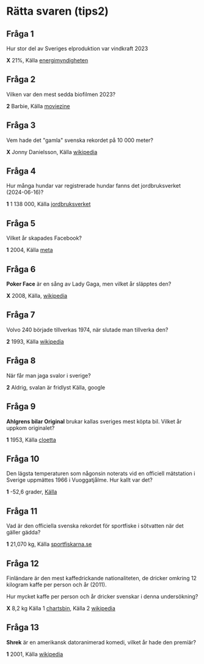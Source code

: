 # Rätta svaren (tips2)

## Fråga 1

Hur stor del av Sveriges elproduktion var vindkraft 2023

**X** 21%, Källa [energimyndigheten](https://www.energimyndigheten.se/nyhetsarkiv/2024/ar-2023-bidrog-vindkraften-med-cirka-21-procent-till-sveriges-elproduktion/)

## Fråga 2

Vilken var den mest sedda biofilmen 2023?

**2** Barbie, Källa [moviezine](https://www.moviezine.se/nyheter/filmtoppen-2023-mest-sedda-biofilmerna-sverige)

## Fråga 3

Vem hade det "gamla" svenska rekordet på 10 000 meter?

**X** Jonny Danielsson, Källa [wikipedia](https://sv.wikipedia.org/wiki/Andreas_Almgren)

## Fråga 4

Hur många hundar var registrerade hundar fanns det jordbruksverket (2024-06-16)?

**1** 1 138 000, Källa [jordbruksverket](https://jordbruksverket.se/e-tjanster-databaser-och-appar/e-tjanster-och-databaser-djur/hundregistret/statistik-ur-hundregistret)

## Fråga 5

Vilket år skapades Facebook?

**1** 2004, Källa [meta](https://about.meta.com/se/media-gallery/executives/mark-zuckerberg/)

## Fråga 6

**Poker Face** är en sång av Lady Gaga, men vilket år släpptes den?

**X** 2008, Källa, [wikipedia](https://sv.wikipedia.org/wiki/Poker_Face)

## Fråga 7

Volvo 240 började tillverkas 1974, när slutade man tillverka den?

**2** 1993, Källa [wikipedia](https://sv.wikipedia.org/wiki/Volvo_240)

## Fråga 8

När får man jaga svalor i sverige?

**2** Aldrig, svalan är fridlyst Källa, google

## Fråga 9

**Ahlgrens bilar Original** brukar kallas sveriges mest köpta bil. Vilket år uppkom originalet?

**1** 1953, Källa [cloetta](https://www.cloetta.se/produkter/ahlgrens-bilar-original-160g/)

## Fråga 10

Den lägsta temperaturen som någonsin noterats vid en officiell mätstation i Sverige uppmättes 1966 i Vuoggatjålme. Hur kallt var det?

**1** -52,6 grader, [Källa](https://www.svt.se/vader/minus-40-vartannat-ar-har-ar-sveriges-koldhal)

## Fråga 11

Vad är den officiella svenska rekordet för sportfiske i sötvatten när det gäller gädda?

**1** 21,070 kg, Källa [sportfiskarna.se](https://www.sportfiskarna.se/Storfiskregistret/Sportfiskerekord-s%C3%B6tvatten)

## Fråga 12

Finländare är den mest kaffedrickande nationaliteten, de dricker omkring 12 kilogram kaffe per person och år (2011).

Hur mycket kaffe per person och år dricker svenskar i denna undersökning?

**X** 8,2 kg Källa 1 [chartsbin](http://chartsbin.com/view/581), Källa 2 [wikipedia](https://sv.wikipedia.org/wiki/Kaffe)

## Fråga 13

**Shrek** är en amerikansk datoranimerad komedi, vilket år hade den premiär?

**1** 2001, Källa [wikipedia](https://sv.wikipedia.org/wiki/Shrek)
